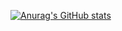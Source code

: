 [![Anurag's GitHub stats](https://github-readme-stats.vercel.app/api?username=69ShadesOfPeanut)](https://github.com/anuraghazra/github-readme-stats)

